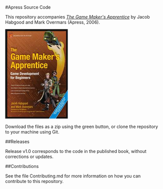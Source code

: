 #Apress Source Code

This repository accompanies [*The Game Maker's Apprentice*](http://www.apress.com/9781590596159) by Jacob Habgood and Mark Overmars (Apress, 2006).

![Cover image](9781590596159.jpg)

Download the files as a zip using the green button, or clone the repository to your machine using Git.

##Releases

Release v1.0 corresponds to the code in the published book, without corrections or updates.

##Contributions

See the file Contributing.md for more information on how you can contribute to this repository.
